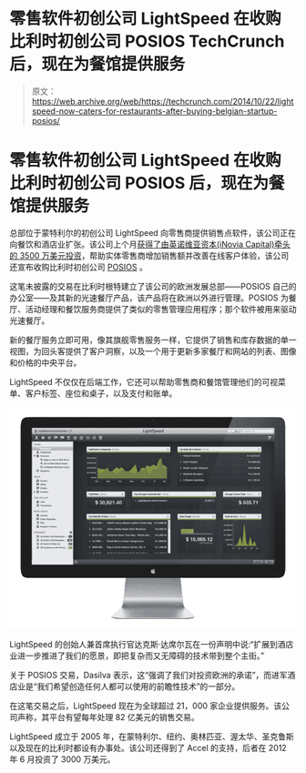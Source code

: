 # 零售软件初创公司 LightSpeed 在收购比利时初创公司 POSIOS TechCrunch 后，现在为餐馆提供服务

> 原文：<https://web.archive.org/web/https://techcrunch.com/2014/10/22/lightspeed-now-caters-for-restaurants-after-buying-belgian-startup-posios/>

# 零售软件初创公司 LightSpeed 在收购比利时初创公司 POSIOS 后，现在为餐馆提供服务

总部位于蒙特利尔的初创公司 LightSpeed 向零售商提供销售点软件，该公司正在向餐饮和酒店业扩张。该公司上个月[获得了由英诺维亚资本(iNovia Capital)牵头的 3500 万美元投资](https://web.archive.org/web/20230130100805/https://techcrunch.com/2014/09/17/lightspeed-35m/)，帮助实体零售商增加销售额并改善在线客户体验，该公司还宣布收购比利时初创公司 [POSIOS](https://web.archive.org/web/20230130100805/http://www.posios.com/) 。

这笔未披露的交易在比利时根特建立了该公司的欧洲发展总部——POSIOS 自己的办公室——及其新的光速餐厅产品，该产品将在欧洲以外进行管理。POSIOS 为餐厅、活动经理和餐饮服务商提供了类似的零售管理应用程序；那个软件被用来驱动光速餐厅。

新的餐厅服务立即可用，像其旗舰零售服务一样，它提供了销售和库存数据的单一视图，为回头客提供了客户洞察，以及一个用于更新多家餐厅和网站的列表、图像和价格的中央平台。

LightSpeed 不仅仅在后端工作，它还可以帮助零售商和餐馆管理他们的可视菜单、客户标签、座位和桌子，以及支付和账单。

![LightSpeed-Dashboard-Mac](img/6c98bd55b7e5cdbb4760eb7c7dda0392.png)

LightSpeed 的创始人兼首席执行官达克斯·达席尔瓦在一份声明中说:“扩展到酒店业进一步推进了我们的愿景，即把复杂而又无障碍的技术带到整个主街。”

关于 POSIOS 交易，Dasilva 表示，这“强调了我们对投资欧洲的承诺”，而进军酒店业是“我们希望创造任何人都可以使用的前瞻性技术”的一部分。

在这笔交易之后，LightSpeed 现在为全球超过 21，000 家企业提供服务。该公司声称，其平台有望每年处理 82 亿美元的销售交易。

LightSpeed 成立于 2005 年，在蒙特利尔、纽约、奥林匹亚、渥太华、圣克鲁斯以及现在的比利时都设有办事处。该公司还得到了 Accel 的支持，后者在 2012 年 6 月投资了 3000 万美元。